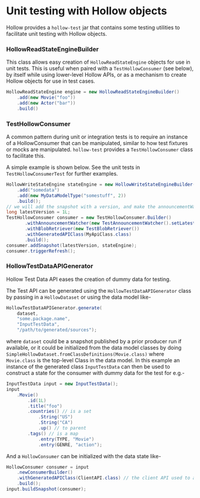 # Unit testing with Hollow objects

Hollow provides a `hollow-test` jar that contains some testing utilities to facilitate unit testing with Hollow objects.

### HollowReadStateEngineBuilder

This class allows easy creation of `HollowReadStateEngine` objects for use in unit tests. This is useful when paired with a `TestHollowConsumer` (see below), by itself while using lower-level Hollow APIs, or as a mechanism to create Hollow objects for use in test cases.

```java
HollowReadStateEngine engine = new HollowReadStateEngineBuilder()
    .add(new Movie("foo"))
    .add(new Actor("bar"))
    .build()
```

### TestHollowConsumer

A common pattern during unit or integration tests is to require an instance of a HollowConsumer that can be manipulated, similar to how test fixtures or mocks are manipulated. `hollow-test` provides a `TestHollowConsumer` class to facilitate this.

A simple example is shown below. See the unit tests in `TestHollowConsumerTest` for further examples.

```java
HollowWriteStateEngine stateEngine = new HollowWriteStateEngineBuilder()
    .add("somedata")
    .add(new MyDataModelType("somestuff", 2))
    .build();
// we will add the snapshot with a version, and make the announcementWatcher see this version
long latestVersion = 1L;
TestHollowConsumer consumer = new TestHollowConsumer.Builder()
       .withAnnouncementWatcher(new TestAnnouncementWatcher().setLatestVersion(latestVersion))
       .withBlobRetriever(new TestBlobRetriever())
       .withGeneratedAPIClass(MyApiClass.class)
       .build();
consumer.addSnapshot(latestVersion, stateEngine);
consumer.triggerRefresh();
```

### HollowTestDataAPIGenerator

Hollow Test Data API eases the creation of dummy data for testing. 

The Test API can be generated using the `HollowTestDataAPIGenerator` class by passing in a `HollowDataset` or using the data model like- 

```java
HollowTestDataAPIGenerator.generate(
    dataset,
    "some.package.name", 
    "InputTestData",
    "/path/to/generated/sources");
```
where `dataset` could be a snapshot published by a prior producer run if available, or it could be initialized from the 
data model classes by doing `SimpleHollowDataset.fromClassDefinitions(Movie.class)` where `Movie.class` is the 
top-level Class in the data model. In this example an instance of the generated class `InputTestData` can then be used 
to construct a state for the consumer with dummy data for the test for e.g.-
```java
InputTestData input = new InputTestData();
input
    .Movie() 
        .id(1L)
        .title("foo")
        .countries() // is a set 
            .String("US")
            .String("CA")
            .up() // to parent
        .tags() // is a map
            .entry(TYPE, "Movie")
            .entry(GENRE, "action");
```

And a `HollowConsumer` can be initialized with the data state like-
```java
HollowConsumer consumer = input
    .newConsumerBuilder()
    .withGeneratedAPIClass(ClientAPI.class) // the client API used to access data in a Hollow Consumer and not the test data generator API that was generated in this example
    .build();
input.buildSnapshot(consumer);
```
